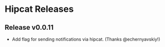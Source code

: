 # Hipcat Releases

## Release v0.0.11
- Add flag for sending notifications via hipcat. (Thanks @echernyavskiy!)

